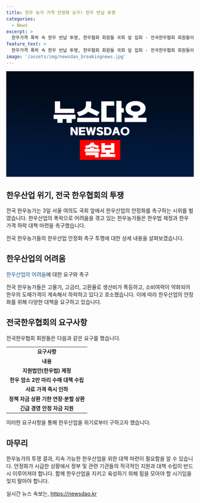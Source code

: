 ```yaml
---
title: 한우 농가 가격 안정화 요구! 한우 반납 투쟁
categories:
  - News
excerpt: >
  한우가격 폭락 속 한우 반납 투쟁, 한우협회 회원들 국회 앞 집회 - 전국한우협회 회원들이 한우산업 안정화를 요구하며 서울 국회 앞에서 한우 반납 집회를 열었다. 한우농가들은 한우법 제정과 급격한 가격 하락 대책을 요구했고, 삭발식과 한우 모형을 국회에 전달하려 하였으나 막혀 반납 투쟁을 펼치며 이목을 끌었다. 한우산업 지원법 제정과 긴급 대책 요구로 현실적인 대응을 촉구하고 있다.
feature_text: >
  한우가격 폭락 속 한우 반납 투쟁, 한우협회 회원들 국회 앞 집회 - 전국한우협회 회원들이 한우산업 안정화를 요구하며 서울 국회 앞에서 한우 반납 집회를 열었다. 한우농가들은 한우법 제정과 급격한 가격 하락 대책을 요구했고, 삭발식과 한우 모형을 국회에 전달하려 하였으나 막혀 반납 투쟁을 펼치며 이목을 끌었다. 한우산업 지원법 제정과 긴급 대책 요구로 현실적인 대응을 촉구하고 있다.
image: '/assets/img/newsdao_breakingnews.jpg'
---
```


<p><img src="/assets/img/newsdao_breakingnews.jpg" alt="implanttips 속보" /></p>

<h2 data-ke-size="size26">한우산업 위기, 전국 한우협회의 투쟁</h2>

<p>전국 한우농가는 3일 서울 여의도 국회 앞에서 한우산업의 안정화를 촉구하는 시위를 벌였습니다. 한우산업의 폭락으로 어려움을 겪고 있는 한우농가들은 한우법 제정과 한우 가격 하락 대책 마련을 촉구했습니다.</p>

<p data-ke-size="size16">전국 한우농가들의 한우산업 안정화 촉구 투쟁에 대한 상세 내용을 살펴보겠습니다.</p>

<h2 data-ke-size="size24">한우산업의 어려움</h2>

<p><span style="color: #1a5490;">한우산업의 어려움</span>에 대한 요구와 촉구</p>

<p>전국 한우농가들은 고물가, 고금리, 고환율로 생산비가 폭등하고, 소비여력이 약화되어 한우의 도매가격이 계속해서 하락하고 있다고 호소했습니다. 이에 따라 한우산업의 안정화를 위해 다양한 대책을 요구하고 있습니다.</p>

<h2 data-ke-size="size24">전국한우협회의 요구사항</h2>

<p>전국한우협회 회원들은 다음과 같은 요구를 했습니다.</p>

<table>
    <tr>
        <td style="text-align: center; height: 17px;"><b>요구사항</b></td>
    </tr>
    <tr>
        <td style="text-align: center; height: 17px;"><b>내용</b></td>
    </tr>
    <tr>
        <td style="text-align: center; height: 17px;"><b>지원법안(한우법) 제정</b></td>
    </tr>
    <tr>
        <td style="text-align: center; height: 17px;"><b>한우 암소 2만 마리 수매 대책 수립</b></td>
    </tr>
    <tr>
        <td style="text-align: center; height: 17px;"><b>사료 가격 즉시 인하</b></td>
    </tr>
    <tr>
        <td style="text-align: center; height: 17px;"><b>정책 자금 상환 기한 연장·분할 상환</b></td>
    </tr>
    <tr>
        <td style="text-align: center; height: 17px;"><b>긴급 경영 안정 자금 지원</b></td>
    </tr>
</table>

<p>이러한 요구사항을 통해 한우산업을 위기로부터 구하고자 했습니다.</p>

<h2 data-ke-size="size24">마무리</h2>

<p>한우농가의 투쟁 결과, 지속 가능한 한우산업을 위한 대책 마련이 필요함을 알 수 있습니다. 안정화가 시급한 상황에서 정부 및 관련 기관들의 적극적인 지원과 대책 수립이 반드시 이루어져야 합니다. 함께 한우산업을 지키고 육성하기 위해 힘을 모아야 할 시기임을 잊지 말아야 합니다.</p>
실시간 뉴스 속보는, <a href="https://newsdao.kr" rel="dofollow">https://newsdao.kr</a>


